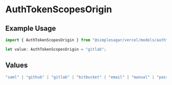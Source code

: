 # AuthTokenScopesOrigin

## Example Usage

```typescript
import { AuthTokenScopesOrigin } from "@simplesagar/vercel/models/authtoken.js";

let value: AuthTokenScopesOrigin = "gitlab";
```

## Values

```typescript
"saml" | "github" | "gitlab" | "bitbucket" | "email" | "manual" | "passkey"
```